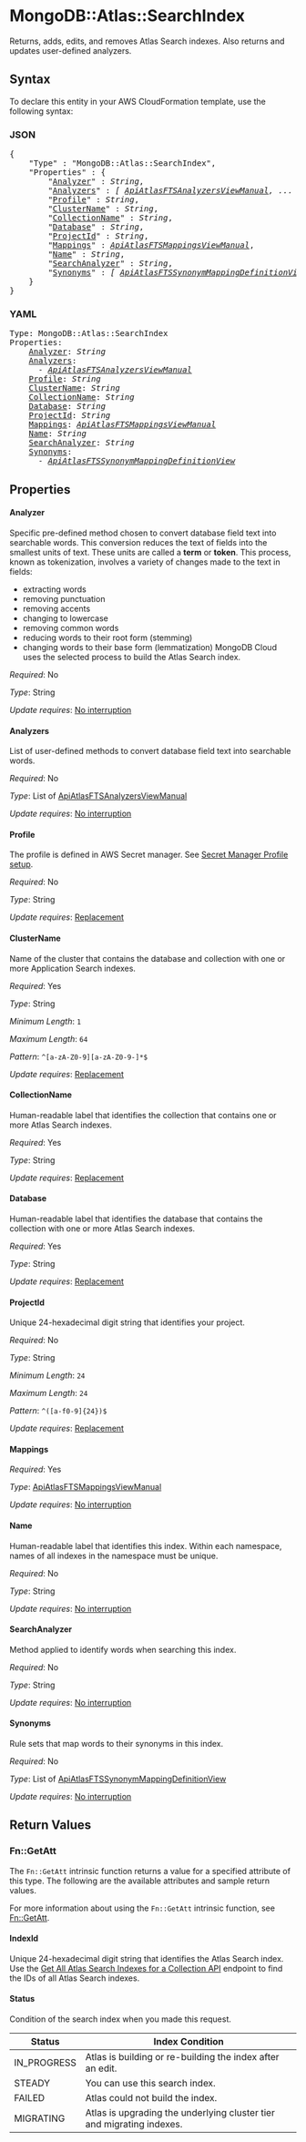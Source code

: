 # MongoDB::Atlas::SearchIndex

Returns, adds, edits, and removes Atlas Search indexes. Also returns and updates user-defined analyzers.

## Syntax

To declare this entity in your AWS CloudFormation template, use the following syntax:

### JSON

<pre>
{
    "Type" : "MongoDB::Atlas::SearchIndex",
    "Properties" : {
        "<a href="#analyzer" title="Analyzer">Analyzer</a>" : <i>String</i>,
        "<a href="#analyzers" title="Analyzers">Analyzers</a>" : <i>[ <a href="apiatlasftsanalyzersviewmanual.md">ApiAtlasFTSAnalyzersViewManual</a>, ... ]</i>,
        "<a href="#profile" title="Profile">Profile</a>" : <i>String</i>,
        "<a href="#clustername" title="ClusterName">ClusterName</a>" : <i>String</i>,
        "<a href="#collectionname" title="CollectionName">CollectionName</a>" : <i>String</i>,
        "<a href="#database" title="Database">Database</a>" : <i>String</i>,
        "<a href="#projectid" title="ProjectId">ProjectId</a>" : <i>String</i>,
        "<a href="#mappings" title="Mappings">Mappings</a>" : <i><a href="apiatlasftsmappingsviewmanual.md">ApiAtlasFTSMappingsViewManual</a></i>,
        "<a href="#name" title="Name">Name</a>" : <i>String</i>,
        "<a href="#searchanalyzer" title="SearchAnalyzer">SearchAnalyzer</a>" : <i>String</i>,
        "<a href="#synonyms" title="Synonyms">Synonyms</a>" : <i>[ <a href="apiatlasftssynonymmappingdefinitionview.md">ApiAtlasFTSSynonymMappingDefinitionView</a>, ... ]</i>
    }
}
</pre>

### YAML

<pre>
Type: MongoDB::Atlas::SearchIndex
Properties:
    <a href="#analyzer" title="Analyzer">Analyzer</a>: <i>String</i>
    <a href="#analyzers" title="Analyzers">Analyzers</a>: <i>
      - <a href="apiatlasftsanalyzersviewmanual.md">ApiAtlasFTSAnalyzersViewManual</a></i>
    <a href="#profile" title="Profile">Profile</a>: <i>String</i>
    <a href="#clustername" title="ClusterName">ClusterName</a>: <i>String</i>
    <a href="#collectionname" title="CollectionName">CollectionName</a>: <i>String</i>
    <a href="#database" title="Database">Database</a>: <i>String</i>
    <a href="#projectid" title="ProjectId">ProjectId</a>: <i>String</i>
    <a href="#mappings" title="Mappings">Mappings</a>: <i><a href="apiatlasftsmappingsviewmanual.md">ApiAtlasFTSMappingsViewManual</a></i>
    <a href="#name" title="Name">Name</a>: <i>String</i>
    <a href="#searchanalyzer" title="SearchAnalyzer">SearchAnalyzer</a>: <i>String</i>
    <a href="#synonyms" title="Synonyms">Synonyms</a>: <i>
      - <a href="apiatlasftssynonymmappingdefinitionview.md">ApiAtlasFTSSynonymMappingDefinitionView</a></i>
</pre>

## Properties

#### Analyzer

Specific pre-defined method chosen to convert database field text into searchable words. This conversion reduces the text of fields into the smallest units of text. These units are called a **term** or **token**. This process, known as tokenization, involves a variety of changes made to the text in fields:

- extracting words
- removing punctuation
- removing accents
- changing to lowercase
- removing common words
- reducing words to their root form (stemming)
- changing words to their base form (lemmatization)
 MongoDB Cloud uses the selected process to build the Atlas Search index.

_Required_: No

_Type_: String

_Update requires_: [No interruption](https://docs.aws.amazon.com/AWSCloudFormation/latest/UserGuide/using-cfn-updating-stacks-update-behaviors.html#update-no-interrupt)

#### Analyzers

List of user-defined methods to convert database field text into searchable words.

_Required_: No

_Type_: List of <a href="apiatlasftsanalyzersviewmanual.md">ApiAtlasFTSAnalyzersViewManual</a>

_Update requires_: [No interruption](https://docs.aws.amazon.com/AWSCloudFormation/latest/UserGuide/using-cfn-updating-stacks-update-behaviors.html#update-no-interrupt)

#### Profile

The profile is defined in AWS Secret manager. See [Secret Manager Profile setup](../../../examples/profile-secret.yaml).

_Required_: No

_Type_: String

_Update requires_: [Replacement](https://docs.aws.amazon.com/AWSCloudFormation/latest/UserGuide/using-cfn-updating-stacks-update-behaviors.html#update-replacement)

#### ClusterName

Name of the cluster that contains the database and collection with one or more Application Search indexes.

_Required_: Yes

_Type_: String

_Minimum Length_: <code>1</code>

_Maximum Length_: <code>64</code>

_Pattern_: <code>^[a-zA-Z0-9][a-zA-Z0-9-]*$</code>

_Update requires_: [Replacement](https://docs.aws.amazon.com/AWSCloudFormation/latest/UserGuide/using-cfn-updating-stacks-update-behaviors.html#update-replacement)

#### CollectionName

Human-readable label that identifies the collection that contains one or more Atlas Search indexes.

_Required_: Yes

_Type_: String

_Update requires_: [Replacement](https://docs.aws.amazon.com/AWSCloudFormation/latest/UserGuide/using-cfn-updating-stacks-update-behaviors.html#update-replacement)

#### Database

Human-readable label that identifies the database that contains the collection with one or more Atlas Search indexes.

_Required_: Yes

_Type_: String

_Update requires_: [Replacement](https://docs.aws.amazon.com/AWSCloudFormation/latest/UserGuide/using-cfn-updating-stacks-update-behaviors.html#update-replacement)

#### ProjectId

Unique 24-hexadecimal digit string that identifies your project.

_Required_: No

_Type_: String

_Minimum Length_: <code>24</code>

_Maximum Length_: <code>24</code>

_Pattern_: <code>^([a-f0-9]{24})$</code>

_Update requires_: [Replacement](https://docs.aws.amazon.com/AWSCloudFormation/latest/UserGuide/using-cfn-updating-stacks-update-behaviors.html#update-replacement)

#### Mappings

_Required_: Yes

_Type_: <a href="apiatlasftsmappingsviewmanual.md">ApiAtlasFTSMappingsViewManual</a>

_Update requires_: [No interruption](https://docs.aws.amazon.com/AWSCloudFormation/latest/UserGuide/using-cfn-updating-stacks-update-behaviors.html#update-no-interrupt)

#### Name

Human-readable label that identifies this index. Within each namespace, names of all indexes in the namespace must be unique.

_Required_: No

_Type_: String

_Update requires_: [No interruption](https://docs.aws.amazon.com/AWSCloudFormation/latest/UserGuide/using-cfn-updating-stacks-update-behaviors.html#update-no-interrupt)

#### SearchAnalyzer

Method applied to identify words when searching this index.

_Required_: No

_Type_: String

_Update requires_: [No interruption](https://docs.aws.amazon.com/AWSCloudFormation/latest/UserGuide/using-cfn-updating-stacks-update-behaviors.html#update-no-interrupt)

#### Synonyms

Rule sets that map words to their synonyms in this index.

_Required_: No

_Type_: List of <a href="apiatlasftssynonymmappingdefinitionview.md">ApiAtlasFTSSynonymMappingDefinitionView</a>

_Update requires_: [No interruption](https://docs.aws.amazon.com/AWSCloudFormation/latest/UserGuide/using-cfn-updating-stacks-update-behaviors.html#update-no-interrupt)

## Return Values

### Fn::GetAtt

The `Fn::GetAtt` intrinsic function returns a value for a specified attribute of this type. The following are the available attributes and sample return values.

For more information about using the `Fn::GetAtt` intrinsic function, see [Fn::GetAtt](https://docs.aws.amazon.com/AWSCloudFormation/latest/UserGuide/intrinsic-function-reference-getatt.html).

#### IndexId

Unique 24-hexadecimal digit string that identifies the Atlas Search index. Use the [Get All Atlas Search Indexes for a Collection API](https://docs.atlas.mongodb.com/reference/api/fts-indexes-get-all/) endpoint to find the IDs of all Atlas Search indexes.

#### Status

Condition of the search index when you made this request.

| Status | Index Condition |
 |---|---|
 | IN_PROGRESS | Atlas is building or re-building the index after an edit. |
 | STEADY | You can use this search index. |
 | FAILED | Atlas could not build the index. |
 | MIGRATING | Atlas is upgrading the underlying cluster tier and migrating indexes. |


